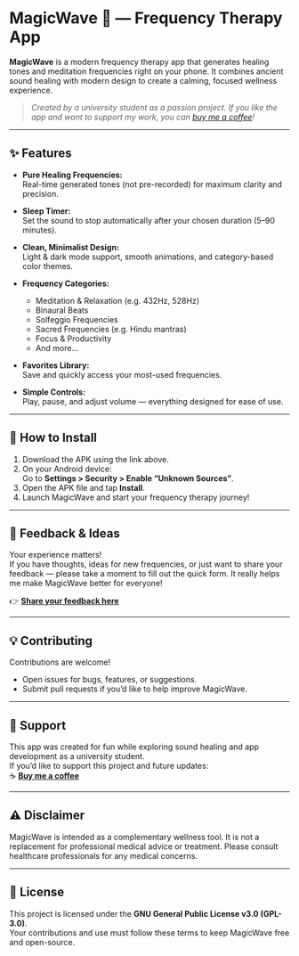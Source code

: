 # MagicWave 🎵 — Frequency Therapy App

**MagicWave** is a modern frequency therapy app that generates healing tones and meditation frequencies right on your phone. It combines ancient sound healing with modern design to create a calming, focused wellness experience.

> *Created by a university student as a passion project. If you like the app and want to support my work, you can [buy me a coffee](https://coff.ee/suryanshkapoor)!*

---

## ✨ Features

- **Pure Healing Frequencies:**  
  Real-time generated tones (not pre-recorded) for maximum clarity and precision.

- **Sleep Timer:**  
  Set the sound to stop automatically after your chosen duration (5–90 minutes).

- **Clean, Minimalist Design:**  
  Light & dark mode support, smooth animations, and category-based color themes.

- **Frequency Categories:**  
  - Meditation & Relaxation (e.g. 432Hz, 528Hz)  
  - Binaural Beats  
  - Solfeggio Frequencies  
  - Sacred Frequencies (e.g. Hindu mantras)  
  - Focus & Productivity  
  - And more…

- **Favorites Library:**  
  Save and quickly access your most-used frequencies.

- **Simple Controls:**  
  Play, pause, and adjust volume — everything designed for ease of use.

---

## 🚀 How to Install

1. Download the APK using the link above.
2. On your Android device:  
   Go to **Settings > Security > Enable “Unknown Sources”**.
3. Open the APK file and tap **Install**.
4. Launch MagicWave and start your frequency therapy journey!

---

## 📝 Feedback & Ideas

Your experience matters!  
If you have thoughts, ideas for new frequencies, or just want to share your feedback — please take a moment to fill out the quick form. It really helps me make MagicWave better for everyone!

👉 [**Share your feedback here**](https://docs.google.com/forms/d/e/1FAIpQLSfNjBWki6XXiSkFDmzAYZwCUyO4wdinM2DZ76ZtNiTcaL5oEg/viewform?usp=header)

---

## 💡 Contributing

Contributions are welcome!  
- Open issues for bugs, features, or suggestions.  
- Submit pull requests if you’d like to help improve MagicWave.

---

## 🙏 Support

This app was created for fun while exploring sound healing and app development as a university student.  
If you’d like to support this project and future updates:  
☕ [**Buy me a coffee**](https://coff.ee/suryanshkapoor)

---

## ⚠️ Disclaimer

MagicWave is intended as a complementary wellness tool. It is not a replacement for professional medical advice or treatment. Please consult healthcare professionals for any medical concerns.

---

## 📜 License

This project is licensed under the **GNU General Public License v3.0 (GPL-3.0)**.  
Your contributions and use must follow these terms to keep MagicWave free and open-source.
